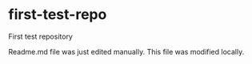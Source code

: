 # first-test-repo
First test repository

Readme.md file was just edited manually. This file was modified locally.
